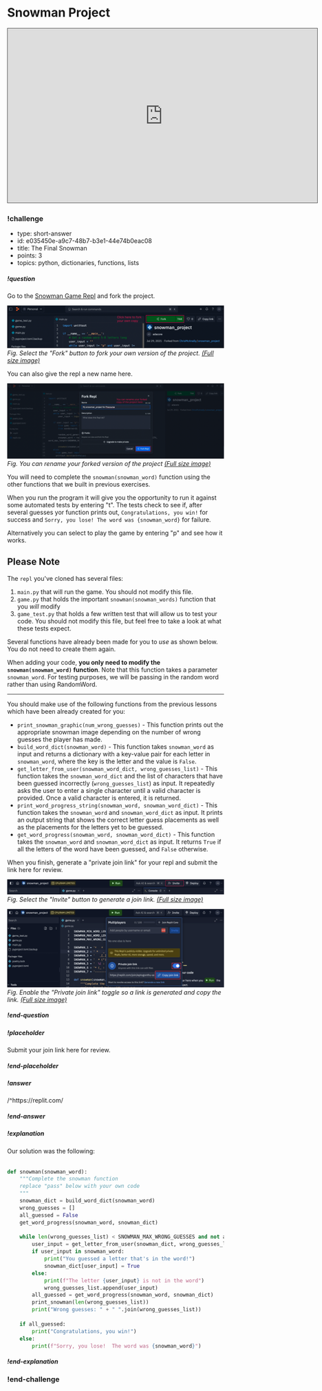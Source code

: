 # Snowman Project

<iframe src="https://adaacademy.hosted.panopto.com/Panopto/Pages/Embed.aspx?id=6bb27215-9ce6-4b0d-b054-ae1b01594d08&autoplay=false&offerviewer=true&showtitle=true&showbrand=false&captions=true&interactivity=all" height="405" width="720" style="border: 1px solid #464646;" allowfullscreen allow="autoplay"></iframe>



<!-- >>>>>>>>>>>>>>>>>>>>>> BEGIN CHALLENGE >>>>>>>>>>>>>>>>>>>>>> -->
<!-- Replace everything in square brackets [] and remove brackets  -->

### !challenge

* type: short-answer
* id: e035450e-a9c7-48b7-b3e1-44e74b0eac08
* title: The Final Snowman
* points: 3
* topics: python, dictionaries, functions, lists

##### !question

Go to the [Snowman Game Repl](https://replit.com/@adacore/snowmanproject) and fork the project.  

![forking](images/fork_snowman.png)
*Fig. Select the "Fork" button to fork your own version of the project.* [*(Full size image)*](images/fork_snowman.png)

You can also give the repl a new name here.

![new name](images/new-name.png)
*Fig. You can rename your forked version of the project* [*(Full size image)*](images/new-name.png)

You will need to complete the `snowman(snowman_word)` function using the other functions that we built in previous exercises.  

When you run the program it will give you the opportunity to run it against some automated tests by entering "t". The tests check to see if, after several guesses yor function prints out, `Congratulations, you win!` for success and `Sorry, you lose! The word was {snowman_word}` for failure.

Alternatively you can select to play the game by entering "p" and see how it works.

## Please Note

The `repl` you've cloned has several files:

1. `main.py` that will run the game. You should not modify this file.
1. `game.py` that holds the important `snowman(snowman_words)` function that you *will* modify
2. `game_test.py` that holds a few written test that will allow us to test your code. You should not modify this file, but feel free to take a look at what these tests expect.

Several functions have already been made for you to *use* as shown below. You do not need to create them again.

When adding your code, **you only need to modify the `snowman(snowman_word)` function**.  Note that this function takes a parameter `snowman_word`.  For testing purposes, we will be passing in the random word rather than using RandomWord.

---

You should make use of the following functions from the previous lessons which have been already created for you:

- `print_snowman_graphic(num_wrong_guesses)` - This function prints out the appropriate snowman image depending on the number of wrong guesses the player has made.
- `build_word_dict(snowman_word)` - This function takes `snowman_word` as input and returns a dictionary with a key-value pair for each letter in `snowman_word`, where the key is the letter and the value is `False`.
- `get_letter_from_user(snowman_word_dict, wrong_guesses_list)` - This function takes the `snowman_word_dict` and the list of characters that have been guessed incorrectly (`wrong_guesses_list`) as input. It repeatedly asks the user to enter a single character until a valid character is provided. Once a valid character is entered, it is returned.
- `print_word_progress_string(snowman_word, snowman_word_dict)` - This function takes the `snowman_word` and `snowman_word_dict` as input. It prints an output string that shows the correct letter guess placements as well as the placements for the letters yet to be guessed. 
- `get_word_progress(snowman_word, snowman_word_dict)` - This function takes the `snowman_word` and `snowman_word_dict` as input.
It returns `True` if all the letters of the word have been guessed, and `False` otherwise.


When you finish, generate a "private join link" for your repl and submit the link here for review.

![Select the "Invite" button to generate a join link.](images/repl_invite.png)
*Fig. Select the "Invite" button to generate a join link.* [*(Full size image)*](images/repl_invite.png)

![Enable the "Private join link" toggle so a link is generated and copy the link.](images/repl_join_link.png)
*Fig. Enable the "Private join link" toggle so a link is generated and copy the link.* [*(Full size image)*](images/repl_join_link.png)

##### !end-question

##### !placeholder

Submit your join link here for review.

##### !end-placeholder

##### !answer

/^https\:\/\/replit\.com/

##### !end-answer

##### !explanation

Our solution was the following:

```python

def snowman(snowman_word):
    """Complete the snowman function
    replace "pass" below with your own code
    """
    snowman_dict = build_word_dict(snowman_word)
    wrong_guesses = []
    all_guessed = False
    get_word_progress(snowman_word, snowman_dict)

    while len(wrong_guesses_list) < SNOWMAN_MAX_WRONG_GUESSES and not all_guessed:
        user_input = get_letter_from_user(snowman_dict, wrong_guesses_list)
        if user_input in snowman_word:
            print("You guessed a letter that's in the word!")
            snowman_dict[user_input] = True
        else:
            print(f"The letter {user_input} is not in the word")
            wrong_guesses_list.append(user_input)
        all_guessed = get_word_progress(snowman_word, snowman_dict)
        print_snowman(len(wrong_guesses_list))
        print("Wrong guesses: " + " ".join(wrong_guesses_list))

    if all_guessed:
        print("Congratulations, you win!")
    else:
        print(f"Sorry, you lose!  The word was {snowman_word}")
```

##### !end-explanation

### !end-challenge

<!-- ======================= END CHALLENGE ======================= -->
